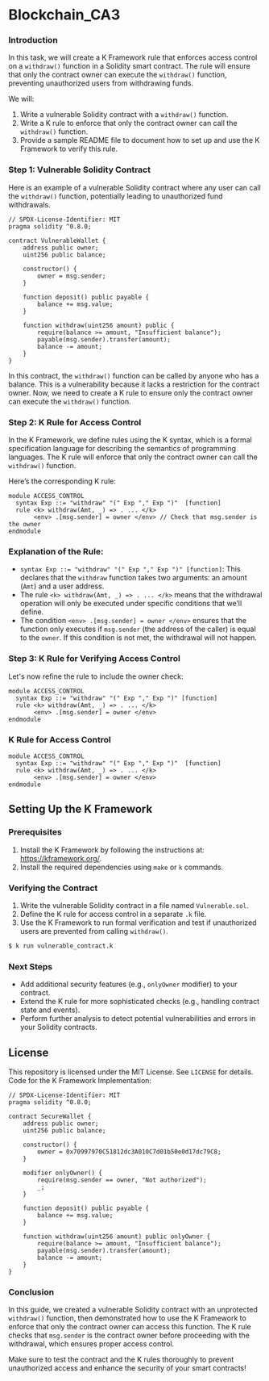 # Blockchain_CA3
### Introduction

In this task, we will create a K Framework rule that enforces access control on a `withdraw()` function in a Solidity smart contract. The rule will ensure that only the contract owner can execute the `withdraw()` function, preventing unauthorized users from withdrawing funds.

We will:

1. Write a vulnerable Solidity contract with a `withdraw()` function.
2. Write a K rule to enforce that only the contract owner can call the `withdraw()` function.
3. Provide a sample README file to document how to set up and use the K Framework to verify this rule.

### Step 1: Vulnerable Solidity Contract

Here is an example of a vulnerable Solidity contract where any user can call the `withdraw()` function, potentially leading to unauthorized fund withdrawals.
```
// SPDX-License-Identifier: MIT
pragma solidity ^0.8.0;

contract VulnerableWallet {
    address public owner;
    uint256 public balance;
    
    constructor() {
        owner = msg.sender;
    }
    
    function deposit() public payable {
        balance += msg.value;
    }
    
    function withdraw(uint256 amount) public {
        require(balance >= amount, "Insufficient balance");
        payable(msg.sender).transfer(amount);
        balance -= amount;
    }
}
```
In this contract, the `withdraw()` function can be called by anyone who has a balance. This is a vulnerability because it lacks a restriction for the contract owner. Now, we need to create a K rule to ensure only the contract owner can execute the `withdraw()` function.

### Step 2: K Rule for Access Control

In the K Framework, we define rules using the K syntax, which is a formal specification language for describing the semantics of programming languages. The K rule will enforce that only the contract owner can call the `withdraw()` function.

Here’s the corresponding K rule:

```k
module ACCESS_CONTROL
  syntax Exp ::= "withdraw" "(" Exp "," Exp ")"  [function]
  rule <k> withdraw(Amt, _) => . ... </k>
       <env> .[msg.sender] = owner </env> // Check that msg.sender is the owner
endmodule
```

### Explanation of the Rule:

- `syntax Exp ::= "withdraw" "(" Exp "," Exp ")" [function]`: This declares that the `withdraw` function takes two arguments: an amount (`Amt`) and a user address.
- The rule `<k> withdraw(Amt, _) => . ... </k>` means that the withdrawal operation will only be executed under specific conditions that we’ll define.
- The condition `<env> .[msg.sender] = owner </env>` ensures that the function only executes if `msg.sender` (the address of the caller) is equal to the `owner`. If this condition is not met, the withdrawal will not happen.

### Step 3: K Rule for Verifying Access Control

Let's now refine the rule to include the owner check:

```k
module ACCESS_CONTROL
  syntax Exp ::= "withdraw" "(" Exp "," Exp ")" [function]
  rule <k> withdraw(Amt, _) => . ... </k>
       <env> .[msg.sender] = owner </env>
endmodule
```



### K Rule for Access Control

```k
module ACCESS_CONTROL
  syntax Exp ::= "withdraw" "(" Exp "," Exp ")"  [function]
  rule <k> withdraw(Amt, _) => . ... </k>
       <env> .[msg.sender] = owner </env> 
endmodule
```

## Setting Up the K Framework

### Prerequisites

1. Install the K Framework by following the instructions at: https://kframework.org/.
2. Install the required dependencies using `make` or `k` commands.

### Verifying the Contract

1. Write the vulnerable Solidity contract in a file named `Vulnerable.sol`.
2. Define the K rule for access control in a separate `.k` file.
3. Use the K Framework to run formal verification and test if unauthorized users are prevented from calling `withdraw()`.

```bash
$ k run vulnerable_contract.k
```

### Next Steps

- Add additional security features (e.g., `onlyOwner` modifier) to your contract.
- Extend the K rule for more sophisticated checks (e.g., handling contract state and events).
- Perform further analysis to detect potential vulnerabilities and errors in your Solidity contracts.

## License

This repository is licensed under the MIT License. See `LICENSE` for details.
Code for the K Framework Implementation:
```
// SPDX-License-Identifier: MIT
pragma solidity ^0.8.0;

contract SecureWallet {
    address public owner;
    uint256 public balance;
    
    constructor() {
        owner = 0x70997970C51812dc3A010C7d01b50e0d17dc79C8;
    }
    
    modifier onlyOwner() {
        require(msg.sender == owner, "Not authorized");
        _;
    }
    
    function deposit() public payable {
        balance += msg.value;
    }
    
    function withdraw(uint256 amount) public onlyOwner {
        require(balance >= amount, "Insufficient balance");
        payable(msg.sender).transfer(amount);
        balance -= amount;
    }
}
```
### Conclusion

In this guide, we created a vulnerable Solidity contract with an unprotected `withdraw()` function, then demonstrated how to use the K Framework to enforce that only the contract owner can access this function. The K rule checks that `msg.sender` is the contract owner before proceeding with the withdrawal, which ensures proper access control.

Make sure to test the contract and the K rules thoroughly to prevent unauthorized access and enhance the security of your smart contracts!
